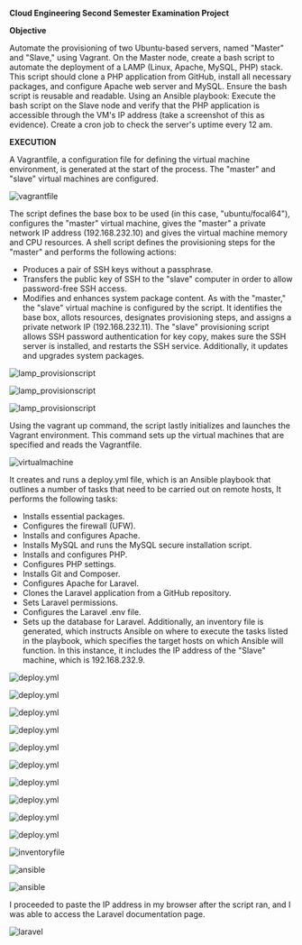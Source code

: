 **Cloud Engineering Second Semester Examination Project**

**Objective**

Automate the provisioning of two Ubuntu-based servers, named "Master" and "Slave," using Vagrant. On the Master node, create a bash script to automate the deployment of a LAMP (Linux, Apache, MySQL, PHP) stack. This script should clone a PHP application from GitHub, install all necessary packages, and configure Apache web server and MySQL. Ensure the bash script is reusable and readable.
Using an Ansible playbook:
Execute the bash script on the Slave node and verify that the PHP application is accessible through the VM's IP address (take a screenshot of this as evidence).
Create a cron job to check the server's uptime every 12 am.


**EXECUTION**

A Vagrantfile, a configuration file for defining the virtual machine environment, is generated at the start of the process. The "master" and "slave" virtual machines are configured.

![vagrantfile](vagrantproject.png)

The script defines the base box to be used (in this case, "ubuntu/focal64"), configures the "master" virtual machine, gives the "master" a private network IP address (192.168.232.10) and gives the virtual machine memory and CPU resources. A shell script defines the provisioning steps for the "master" and performs the following actions:
- Produces a pair of SSH keys without a passphrase.
- Transfers the public key of SSH to the "slave" computer in order to allow password-free SSH access.
- Modifies and enhances system package content.
As with the "master," the "slave" virtual machine is configured by the script. It identifies the base box, allots resources, designates provisioning steps, and assigns a private network IP (192.168.232.11). The "slave" provisioning script allows SSH password authentication for key copy, makes sure the SSH server is installed, and restarts the SSH service. Additionally, it updates and upgrades system packages.

![lamp_provisionscript](lamp_provision.sh1.png)

![lamp_provisionscript](lamp_provision.sh2.png)

![lamp_provisionscript](lamp_provision.sh3.png)

Using the vagrant up command, the script lastly initializes and launches the Vagrant environment. This command sets up the virtual machines that are specified and reads the Vagrantfile.

![virtualmachine](virtualbox_project.png)

It creates and runs a deploy.yml file, which is an Ansible playbook that outlines a number of tasks that need to be carried out on remote hosts, It performs the following tasks:
- Installs essential packages.
- Configures the firewall (UFW).
- Installs and configures Apache.
- Installs MySQL and runs the MySQL secure installation script.
- Installs and configures PHP.
- Configures PHP settings.
- Installs Git and Composer.
- Configures Apache for Laravel.
- Clones the Laravel application from a GitHub repository.
- Sets Laravel permissions.
- Configures the Laravel .env file.
- Sets up the database for Laravel. Additionally, an inventory file is generated, which instructs Ansible on where to execute the tasks listed in the playbook, which specifies the target hosts on which Ansible will function. In this instance, it includes the IP address of the "Slave" machine, which is 192.168.232.9. 

![deploy.yml](deploy.yml1.png)

![deploy.yml](deploy.yml2.png)

![deploy.yml](deploy.yml3.png)

![deploy.yml](deploy.yml4.png)

![deploy.yml](deploy.yml5.png)

![deploy.yml](deploy.yml6.png)

![deploy.yml](deploy.yml7.png)

![deploy.yml](deploy.yml8.png)

![deploy.yml](deploy.yml9.png)

![deploy.yml](deploy.yml10.png)

![inventoryfile](inventory.ym_project.png)

![ansible](project_ansible.png)

![ansible](palyabook_project.png)

I proceeded to paste the IP address in my browser after the script ran, and I was able to access the Laravel documentation page. 

![laravel](laravel_project.png)